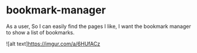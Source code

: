# bookmark-manager

As a user,
So I can easily find the pages I like,
I want the bookmark manager to show a list of bookmarks.

![alt text]https://imgur.com/a/6HUfACz
